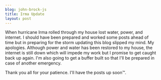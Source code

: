 ```yaml
---
blog: john-brock-js
title: Irma Update
layout: post
---
```

When hurricane Irma rolled through my house lost water, power, and internet. I should have been prepared and worked some posts ahead of time but in preparing for the storm updating this blog slipped my mind. My apologies. Although power and water has been restored to my house, the internet is still down which will impede my work but I promise to get caught back up again. I'm also going to get a buffer built so that I'll be prepared in case of another emergency.

Thank you all for your patience. I'll have the posts up soon™.